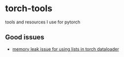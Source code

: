 # torch-tools
tools and resources I use for pytorch


## Good issues
- [memory leak issue for using lists in torch dataloader](https://github.com/pytorch/pytorch/issues/13246)
